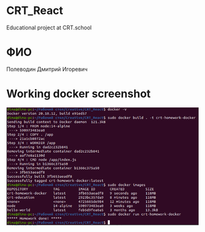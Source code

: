 # CRT_React

Educational project at CRT.school

# ФИО

Полеводин Дмитрий Игоревич

# Working docker screenshot

![Screenshot](docker-homework.png)

